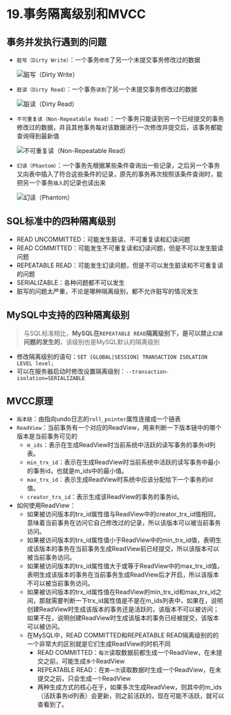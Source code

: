 # 19.事务隔离级别和MVCC

## 事务并发执行遇到的问题

- `脏写（Dirty Write）`：一个事务`修改`了另一个未提交事务修改过的数据

  ![脏写（Dirty Write）](https://user-gold-cdn.xitu.io/2019/4/18/16a2f43405cb6e70?imageslim)

- `脏读（Dirty Read）`：一个事务`读到`了另一个未提交事务修改过的数据

  ![脏读（Dirty Read）](https://user-gold-cdn.xitu.io/2019/4/18/16a2f79b4eacc05d?imageslim)

- `不可重复读（Non-Repeatable Read）`：一个事务只能读到另一个已经提交的事务修改过的数据，并且其他事务每对该数据进行一次修改并提交后，该事务都能查询得到最新值

  ![不可重复读（Non-Repeatable Read）](https://user-gold-cdn.xitu.io/2019/4/18/16a2f5b32bc1f76b?imageslim)

- `幻读（Phantom）`：一个事务先根据某些条件查询出一些记录，之后另一个事务又向表中插入了符合这些条件的记录，原先的事务再次按照该条件查询时，能把另一个事务`插入`的记录也读出来

  ![幻读（Phantom）](https://user-gold-cdn.xitu.io/2019/4/18/16a2f5b32d7b9ada?imageslim)

## SQL标准中的四种隔离级别

- READ UNCOMMITTED：可能发生脏读、不可重复读和幻读问题
- READ COMMITTED：可能发生不可重复读和幻读问题，但是不可以发生脏读问题
- REPEATABLE READ：可能发生幻读问题，但是不可以发生脏读和不可重复读的问题
- SERIALIZABLE：各种问题都不可以发生
- 脏写的问题太严重，不论是哪种隔离级别，都不允许脏写的情况发生

## MySQL中支持的四种隔离级别

>与SQL标准相比，**MySQL在`REPEATABLE READ`隔离级别下，是可以禁止`幻读`问题的发生的**，该级别也是MySQL默认的隔离级别

- 修改隔离级别的语句：`SET [GLOBAL|SESSION] TRANSACTION ISOLATION LEVEL level;`
- 可以在服务器启动时修改设置隔离级别：`--transaction-isolation=SERIALIZABLE`

## MVCC原理

- `版本链`：由指向undo日志的`roll_pointer`属性连接成一个链表
- `ReadView`：当前事务有一个对应的ReadView，用来判断一下版本链中的哪个版本是当前事务可见的
  - `m_ids`：表示在生成ReadView时当前系统中活跃的读写事务的事务id列表。
  - `min_trx_id`：表示在生成ReadView时当前系统中活跃的读写事务中最小的事务id，也就是m_ids中的最小值。
  - `max_trx_id`：表示生成ReadView时系统中应该分配给下一个事务的id值。
  - `creator_trx_id`：表示生成该ReadView的事务的事务id。
- 如何使用ReadView：
  - 如果被访问版本的trx_id属性值与ReadView中的creator_trx_id值相同，意味着当前事务在访问它自己修改过的记录，所以该版本可以被当前事务访问。
  - 如果被访问版本的trx_id属性值小于ReadView中的min_trx_id值，表明生成该版本的事务在当前事务生成ReadView前已经提交，所以该版本可以被当前事务访问。
  - 如果被访问版本的trx_id属性值大于或等于ReadView中的max_trx_id值，表明生成该版本的事务在当前事务生成ReadView后才开启，所以该版本不可以被当前事务访问。
  - 如果被访问版本的trx_id属性值在ReadView的min_trx_id和max_trx_id之间，那就需要判断一下trx_id属性值是不是在m_ids列表中，如果在，说明创建ReadView时生成该版本的事务还是活跃的，该版本不可以被访问；如果不在，说明创建ReadView时生成该版本的事务已经被提交，该版本可以被访问。
  - 在MySQL中，READ COMMITTED和REPEATABLE READ隔离级别的的一个非常大的区别就是它们生成ReadView的时机不同
    - READ COMMITTED：`每次`读取数据前都生成一个ReadView，在未提交之前，可能生成`多个`ReadView
    - REPEATABLE READ：在`第一次`读取数据时生成一个ReadView，在未提交之前，只会生成`一个`ReadView
    - 两种生成方式的核心在于，如果多次生成ReadView，则其中的m_ids（活跃事务id列表）会更新，则之前活跃的，现在可能不活跃，就可以查看到了。